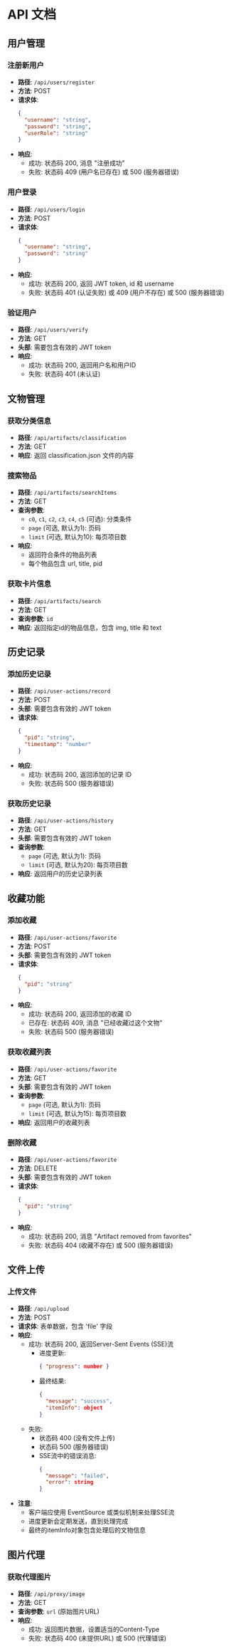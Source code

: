 # API 文档

## 用户管理

### 注册新用户
- **路径**: `/api/users/register`
- **方法**: POST
- **请求体**:
  ```json
  {
    "username": "string",
    "password": "string",
    "userRole": "string"
  }
  ```
- **响应**:
  - 成功: 状态码 200, 消息 "注册成功"
  - 失败: 状态码 409 (用户名已存在) 或 500 (服务器错误)

### 用户登录
- **路径**: `/api/users/login`
- **方法**: POST
- **请求体**:
  ```json
  {
    "username": "string",
    "password": "string"
  }
  ```
- **响应**:
  - 成功: 状态码 200, 返回 JWT token, id 和 username
  - 失败: 状态码 401 (认证失败) 或 409 (用户不存在) 或 500 (服务器错误)

### 验证用户
- **路径**: `/api/users/verify`
- **方法**: GET
- **头部**: 需要包含有效的 JWT token
- **响应**:
  - 成功: 状态码 200, 返回用户名和用户ID
  - 失败: 状态码 401 (未认证)

## 文物管理

### 获取分类信息
- **路径**: `/api/artifacts/classification`
- **方法**: GET
- **响应**: 返回 classification.json 文件的内容

### 搜索物品
- **路径**: `/api/artifacts/searchItems`
- **方法**: GET
- **查询参数**: 
  - `c0`, `c1`, `c2`, `c3`, `c4`, `c5` (可选): 分类条件
  - `page` (可选, 默认为1): 页码
  - `limit` (可选, 默认为10): 每页项目数
- **响应**: 
  - 返回符合条件的物品列表
  - 每个物品包含 url, title, pid

### 获取卡片信息
- **路径**: `/api/artifacts/search`
- **方法**: GET
- **查询参数**: `id`
- **响应**: 返回指定id的物品信息，包含 img, title 和 text

## 历史记录

### 添加历史记录
- **路径**: `/api/user-actions/record`
- **方法**: POST
- **头部**: 需要包含有效的 JWT token
- **请求体**:
  ```json
  {
    "pid": "string",
    "timestamp": "number"
  }
  ```
- **响应**:
  - 成功: 状态码 200, 返回添加的记录 ID
  - 失败: 状态码 500 (服务器错误)

### 获取历史记录
- **路径**: `/api/user-actions/history`
- **方法**: GET
- **头部**: 需要包含有效的 JWT token
- **查询参数**: 
  - `page` (可选, 默认为1): 页码
  - `limit` (可选, 默认为20): 每页项目数
- **响应**: 返回用户的历史记录列表

## 收藏功能

### 添加收藏
- **路径**: `/api/user-actions/favorite`
- **方法**: POST
- **头部**: 需要包含有效的 JWT token
- **请求体**:
  ```json
  {
    "pid": "string"
  }
  ```
- **响应**:
  - 成功: 状态码 200, 返回添加的收藏 ID
  - 已存在: 状态码 409, 消息 "已经收藏过这个文物"
  - 失败: 状态码 500 (服务器错误)

### 获取收藏列表
- **路径**: `/api/user-actions/favorite`
- **方法**: GET
- **头部**: 需要包含有效的 JWT token
- **查询参数**: 
  - `page` (可选, 默认为1): 页码
  - `limit` (可选, 默认为15): 每页项目数
- **响应**: 返回用户的收藏列表

### 删除收藏
- **路径**: `/api/user-actions/favorite`
- **方法**: DELETE
- **头部**: 需要包含有效的 JWT token
- **请求体**:
  ```json
  {
    "pid": "string"
  }
  ```
- **响应**:
  - 成功: 状态码 200, 消息 "Artifact removed from favorites"
  - 失败: 状态码 404 (收藏不存在) 或 500 (服务器错误)

## 文件上传

### 上传文件
- **路径**: `/api/upload`
- **方法**: POST
- **请求体**: 表单数据，包含 'file' 字段
- **响应**: 
  - 成功: 状态码 200, 返回Server-Sent Events (SSE)流
    - 进度更新: 
      ```json
      { "progress": number }
      ```
    - 最终结果:
      ```json
      { 
        "message": "success", 
        "itemInfo": object 
      }
      ```
  - 失败: 
    - 状态码 400 (没有文件上传)
    - 状态码 500 (服务器错误)
    - SSE流中的错误消息:
      ```json
      { 
        "message": "failed", 
        "error": string 
      }
      ```
- **注意**: 
  - 客户端应使用 EventSource 或类似机制来处理SSE流
  - 进度更新会定期发送，直到处理完成
  - 最终的itemInfo对象包含处理后的文物信息

## 图片代理

### 获取代理图片
- **路径**: `/api/proxy/image`
- **方法**: GET
- **查询参数**: `url` (原始图片URL)
- **响应**: 
  - 成功: 返回图片数据，设置适当的Content-Type
  - 失败: 状态码 400 (未提供URL) 或 500 (代理错误)

